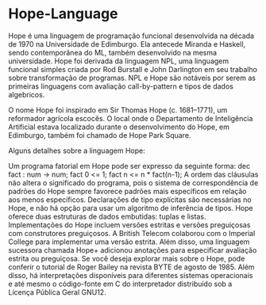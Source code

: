 # Hope-Language

Hope é uma linguagem de programação funcional desenvolvida na década de 1970 na Universidade de Edimburgo. Ela antecede Miranda e Haskell, sendo contemporânea do ML, também desenvolvido na mesma universidade. Hope foi derivada da linguagem NPL, uma linguagem funcional simples criada por Rod Burstall e John Darlington em seu trabalho sobre transformação de programas. NPL e Hope são notáveis por serem as primeiras linguagens com avaliação call-by-pattern e tipos de dados algebricos.

O nome Hope foi inspirado em Sir Thomas Hope (c. 1681–1771), um reformador agrícola escocês. O local onde o Departamento de Inteligência Artificial estava localizado durante o desenvolvimento do Hope, em Edimburgo, também foi chamado de Hope Park Square.

Alguns detalhes sobre a linguagem Hope:

Um programa fatorial em Hope pode ser expresso da seguinte forma:
dec fact : num -> num;
fact 0 <= 1;
fact n <= n * fact(n-1);
A ordem das cláusulas não altera o significado do programa, pois o sistema de correspondência de padrões do Hope sempre favorece padrões mais específicos em relação aos menos específicos. Declarações de tipo explícitas são necessárias no Hope, e não há opção para usar um algoritmo de inferência de tipos.
Hope oferece duas estruturas de dados embutidas: tuplas e listas.
Implementações do Hope incluem versões estritas e versões preguiçosas com construtores preguiçosos. A British Telecom colaborou com o Imperial College para implementar uma versão estrita. Além disso, uma linguagem sucessora chamada Hope+ adicionou anotações para especificar avaliação estrita ou preguiçosa.
Se você deseja explorar mais sobre o Hope, pode conferir o tutorial de Roger Bailey na revista BYTE de agosto de 1985. Além disso, há interpretações disponíveis para diferentes sistemas operacionais e até mesmo o código-fonte em C do interpretador distribuído sob a Licença Pública Geral GNU12.
